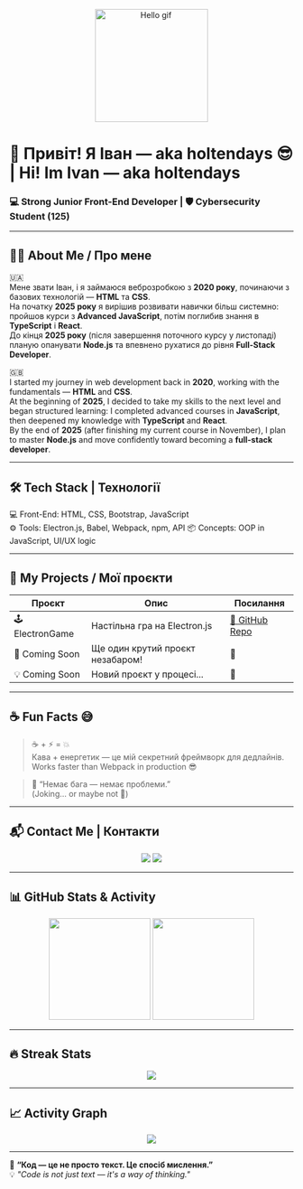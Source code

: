 <!-- 👋 Fun animated greeting -->
<p align="center">
  <img src="https://media.giphy.com/media/26tn33aiTi1jkl6H6/giphy.gif" width="200" alt="Hello gif">
</p>

# 👋 Привіт! Я Іван — aka **holtendays** 😎  | Hi! Im Ivan — aka **holtendays**
### 💻 Strong Junior Front-End Developer | 🛡️ Cybersecurity Student (125)

---

## 🧑‍💻 About Me / Про мене

🇺🇦  
Мене звати Іван, і я займаюся веброзробкою з **2020 року**, починаючи з базових технологій — **HTML** та **CSS**.  
На початку **2025 року** я вирішив розвивати навички більш системно: пройшов курси з **Advanced JavaScript**, потім поглибив знання в **TypeScript** і **React**.  
До кінця **2025 року** (після завершення поточного курсу у листопаді) планую опанувати **Node.js** та впевнено рухатися до рівня **Full-Stack Developer**.

🇬🇧  
I started my journey in web development back in **2020**, working with the fundamentals — **HTML** and **CSS**.  
At the beginning of **2025**, I decided to take my skills to the next level and began structured learning: I completed advanced courses in **JavaScript**, then deepened my knowledge with **TypeScript** and **React**.  
By the end of **2025** (after finishing my current course in November), I plan to master **Node.js** and move confidently toward becoming a **full-stack developer**.

---

## 🛠️ Tech Stack | Технології

💻 Front-End: HTML, CSS, Bootstrap, JavaScript  
⚙️ Tools: Electron.js, Babel, Webpack, npm, API 
📦 Concepts: OOP in JavaScript, UI/UX logic  

---

## 📂 My Projects / Мої проєкти

| Проєкт | Опис | Посилання |
|--------|------|-----------|
| 🕹️ ElectronGame | Настільна гра на Electron.js | [🔗 GitHub Repo](https://github.com/Ivaneskere/ElectronGame) |
| 🚀 Coming Soon | Ще один крутий проєкт незабаром! | 🔧 |
| 💡 Coming Soon | Новий проєкт у процесі... | 🔧 |

---

## ☕ Fun Facts 😅

> ☕️ + ⚡️ = 💥  
> Кава + енергетик — це мій секретний фреймворк для дедлайнів.  
> Works faster than Webpack in production 😎

> 🐛 “Немає бага — немає проблеми.”  
> (Joking… or maybe not 🤔)

---

## 📬 Contact Me | Контакти

<p align="center">
  <a href="https://t.me/holtendays"><img src="https://img.shields.io/badge/Telegram-@holtendays-blue?logo=telegram&style=for-the-badge" /></a>
  <a href="mailto:ivan2006lysenko@gmail.com"><img src="https://img.shields.io/badge/Email-ivan2006lysenko%40gmail.com-red?logo=gmail&style=for-the-badge" /></a>
</p>

---

## 📊 GitHub Stats & Activity

<p align="center">
  <img src="https://github-readme-stats.vercel.app/api?username=Ivaneskere&show_icons=true&theme=tokyonight" height="180"/>
  <img src="https://github-readme-stats.vercel.app/api/top-langs/?username=Ivaneskere&layout=compact&theme=tokyonight" height="180"/>
</p>

---

## 🔥 Streak Stats

<p align="center">
  <img src="https://streak-stats.demolab.com?user=Ivaneskere&theme=tokyonight&hide_border=false" />
</p>

---

## 📈 Activity Graph

<p align="center">
  <img src="https://github-readme-activity-graph.vercel.app/graph?username=Ivaneskere&theme=tokyo-night" />
</p>

---

🚀 **“Код — це не просто текст. Це спосіб мислення.”**  
💡 *"Code is not just text — it's a way of thinking."*
